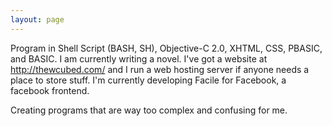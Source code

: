 ```yaml
---
layout: page
---
```




Program in Shell Script (BASH, SH), Objective-C 2.0, XHTML, CSS, PBASIC, and BASIC. 
I am currently writing a novel. 
I've got a website at http://thewcubed.com/ and I run a web hosting server if anyone needs a place to store stuff.
I'm currently developing Facile for Facebook, a facebook frontend.


Creating programs that are way too complex and confusing for me.